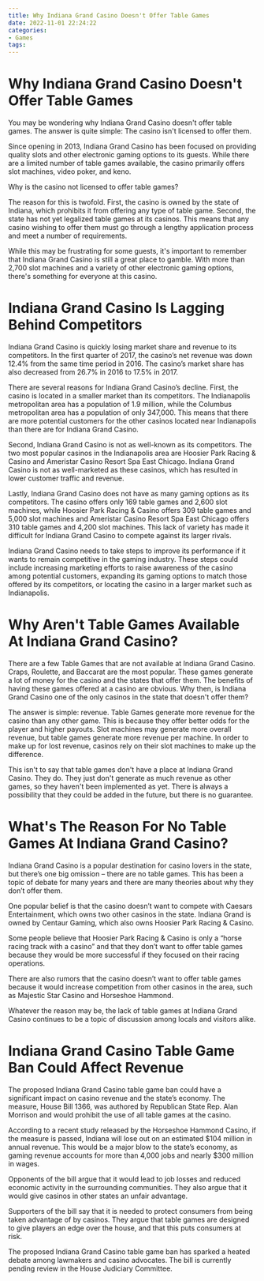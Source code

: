 ```yaml
---
title: Why Indiana Grand Casino Doesn't Offer Table Games
date: 2022-11-01 22:24:22
categories:
- Games
tags:
---
```



#  Why Indiana Grand Casino Doesn't Offer Table Games

You may be wondering why Indiana Grand Casino doesn't offer table games. The answer is quite simple: The casino isn't licensed to offer them.

Since opening in 2013, Indiana Grand Casino has been focused on providing quality slots and other electronic gaming options to its guests. While there are a limited number of table games available, the casino primarily offers slot machines, video poker, and keno.

Why is the casino not licensed to offer table games?

The reason for this is twofold. First, the casino is owned by the state of Indiana, which prohibits it from offering any type of table game. Second, the state has not yet legalized table games at its casinos. This means that any casino wishing to offer them must go through a lengthy application process and meet a number of requirements.

While this may be frustrating for some guests, it's important to remember that Indiana Grand Casino is still a great place to gamble. With more than 2,700 slot machines and a variety of other electronic gaming options, there's something for everyone at this casino.

#  Indiana Grand Casino Is Lagging Behind Competitors

Indiana Grand Casino is quickly losing market share and revenue to its competitors. In the first quarter of 2017, the casino’s net revenue was down 12.4% from the same time period in 2016. The casino’s market share has also decreased from 26.7% in 2016 to 17.5% in 2017.

There are several reasons for Indiana Grand Casino’s decline. First, the casino is located in a smaller market than its competitors. The Indianapolis metropolitan area has a population of 1.9 million, while the Columbus metropolitan area has a population of only 347,000. This means that there are more potential customers for the other casinos located near Indianapolis than there are for Indiana Grand Casino.

Second, Indiana Grand Casino is not as well-known as its competitors. The two most popular casinos in the Indianapolis area are Hoosier Park Racing & Casino and Ameristar Casino Resort Spa East Chicago. Indiana Grand Casino is not as well-marketed as these casinos, which has resulted in lower customer traffic and revenue.

Lastly, Indiana Grand Casino does not have as many gaming options as its competitors. The casino offers only 169 table games and 2,600 slot machines, while Hoosier Park Racing & Casino offers 309 table games and 5,000 slot machines and Ameristar Casino Resort Spa East Chicago offers 310 table games and 4,200 slot machines. This lack of variety has made it difficult for Indiana Grand Casino to compete against its larger rivals.

Indiana Grand Casino needs to take steps to improve its performance if it wants to remain competitive in the gaming industry. These steps could include increasing marketing efforts to raise awareness of the casino among potential customers, expanding its gaming options to match those offered by its competitors, or locating the casino in a larger market such as Indianapolis.

#  Why Aren't Table Games Available At Indiana Grand Casino?

There are a few Table Games that are not available at Indiana Grand Casino. Craps, Roulette, and Baccarat are the most popular. These games generate a lot of money for the casino and the states that offer them. The benefits of having these games offered at a casino are obvious. Why then, is Indiana Grand Casino one of the only casinos in the state that doesn't offer them?

The answer is simple: revenue. Table Games generate more revenue for the casino than any other game. This is because they offer better odds for the player and higher payouts. Slot machines may generate more overall revenue, but table games generate more revenue per machine. In order to make up for lost revenue, casinos rely on their slot machines to make up the difference.

This isn't to say that table games don't have a place at Indiana Grand Casino. They do. They just don't generate as much revenue as other games, so they haven't been implemented as yet. There is always a possibility that they could be added in the future, but there is no guarantee.

#  What's The Reason For No Table Games At Indiana Grand Casino?

Indiana Grand Casino is a popular destination for casino lovers in the state, but there’s one big omission – there are no table games. This has been a topic of debate for many years and there are many theories about why they don’t offer them.

One popular belief is that the casino doesn’t want to compete with Caesars Entertainment, which owns two other casinos in the state. Indiana Grand is owned by Centaur Gaming, which also owns Hoosier Park Racing & Casino.

Some people believe that Hoosier Park Racing & Casino is only a “horse racing track with a casino” and that they don’t want to offer table games because they would be more successful if they focused on their racing operations.

There are also rumors that the casino doesn’t want to offer table games because it would increase competition from other casinos in the area, such as Majestic Star Casino and Horseshoe Hammond.

Whatever the reason may be, the lack of table games at Indiana Grand Casino continues to be a topic of discussion among locals and visitors alike.

#  Indiana Grand Casino Table Game Ban Could Affect Revenue

The proposed Indiana Grand Casino table game ban could have a significant impact on casino revenue and the state’s economy. The measure, House Bill 1366, was authored by Republican State Rep. Alan Morrison and would prohibit the use of all table games at the casino.

According to a recent study released by the Horseshoe Hammond Casino, if the measure is passed, Indiana will lose out on an estimated $104 million in annual revenue. This would be a major blow to the state’s economy, as gaming revenue accounts for more than 4,000 jobs and nearly $300 million in wages.

Opponents of the bill argue that it would lead to job losses and reduced economic activity in the surrounding communities. They also argue that it would give casinos in other states an unfair advantage.

Supporters of the bill say that it is needed to protect consumers from being taken advantage of by casinos. They argue that table games are designed to give players an edge over the house, and that this puts consumers at risk.

The proposed Indiana Grand Casino table game ban has sparked a heated debate among lawmakers and casino advocates. The bill is currently pending review in the House Judiciary Committee.